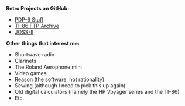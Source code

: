 
__Retro Projects on GitHub:__

- [PDP-6 Stuff](https://github.com/PashPaw/PDP-6)<br >
- [TI-86 FTP Archive](https://github.com/PashPaw/ti86-ftp)<br >
- [JOSS-II](https://github.com/PDP-10/JOSS-II)

__Other things that interest me:__

- Shortwave radio
- Clarinets
- The Roland Aerophone mini
- Video games
- Reason (the software, not rationality)
- Sewing (although I need to pick this up again)
- Old digital calculators (namely the HP Voyager series and the TI-86)
- Etc.
